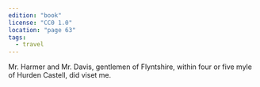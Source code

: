 ```yaml
---
edition: "book"
license: "CC0 1.0"
location: "page 63"
tags:
  - travel
---
```

Mr. Harmer and Mr. Davis, gentlemen of Flyntshire,
within four or five myle of Hurden Castell, did viset me.
